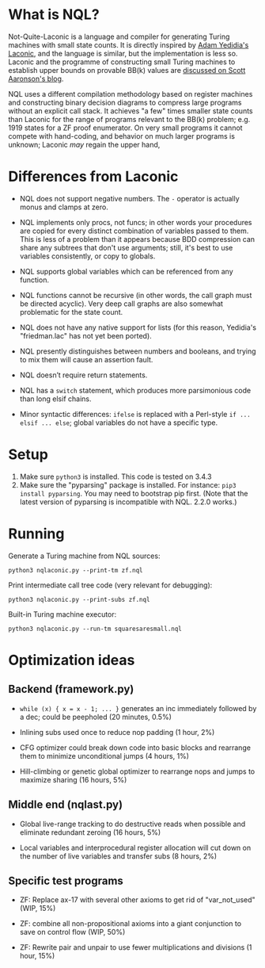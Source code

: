 # What is NQL?

Not-Quite-Laconic is a language and compiler for generating Turing machines with small state counts.
It is directly inspired by [Adam Yedidia's Laconic](https://github.com/adamyedidia/parsimony),
and the language is similar, but the implementation is less so.
Laconic and the programme of constructing small Turing machines to establish upper bounds on provable BB(k) values are [discussed on Scott Aaronson's blog](http://www.scottaaronson.com/blog/?p=2725).

NQL uses a different compilation methodology based on register machines and constructing binary decision diagrams to compress large programs without an explicit call stack.
It achieves "a few" times smaller state counts than Laconic for the range of programs relevant to the BB(k) problem; e.g. 1919 states for a ZF proof enumerator.
On very small programs it cannot compete with hand-coding, and behavior on much larger programs is unknown; Laconic *may* regain the upper hand,

# Differences from Laconic

 * NQL does not support negative numbers.  The `-` operator is actually monus and clamps at zero.

 * NQL implements only procs, not funcs; in other words your procedures are copied for every distinct combination of variables passed to them.
   This is less of a problem than it appears because BDD compression can share any subtrees that don't use arguments; still, it's best to use variables consistently, or copy to globals.

 * NQL supports global variables which can be referenced from any function.

 * NQL functions cannot be recursive (in other words, the call graph must be directed acyclic).  Very deep call graphs are also somewhat problematic for the state count.

 * NQL does not have any native support for lists (for this reason, Yedidia's "friedman.lac" has not yet been ported).

 * NQL presently distinguishes between numbers and booleans, and trying to mix them will cause an assertion fault.

 * NQL doesn’t require return statements.

 * NQL has a `switch` statement, which produces more parsimonious code than long elsif chains.

 * Minor syntactic differences: `ifelse` is replaced with a Perl-style `if ... elsif ... else`; global variables do not have a specific type.

# Setup

1. Make sure `python3` is installed.  This code is tested on 3.4.3
2. Make sure the "pyparsing" package is installed.  For instance: `pip3 install pyparsing`.  You may need to bootstrap pip first.  (Note that the latest version of pyparsing is incompatible with NQL.  2.2.0 works.)

# Running

Generate a Turing machine from NQL sources:

    python3 nqlaconic.py --print-tm zf.nql

Print intermediate call tree code (very relevant for debugging):

    python3 nqlaconic.py --print-subs zf.nql

Built-in Turing machine executor:

    python3 nqlaconic.py --run-tm squaresaresmall.nql

# Optimization ideas

## Backend (framework.py)

 * `while (x) { x = x - 1; ... }` generates an inc immediately followed by a dec; could be peepholed (20 minutes, 0.5%)

 * Inlining subs used once to reduce nop padding (1 hour, 2%)

 * CFG optimizer could break down code into basic blocks and rearrange them to minimize unconditional jumps (4 hours, 1%)

 * Hill-climbing or genetic global optimizer to rearrange nops and jumps to maximize sharing (16 hours, 5%)

## Middle end (nqlast.py)

 * Global live-range tracking to do destructive reads when possible and eliminate redundant zeroing (16 hours, 5%)

 * Local variables and interprocedural register allocation will cut down on the number of live variables and transfer subs (8 hours, 2%)

## Specific test programs

 * ZF: Replace ax-17 with several other axioms to get rid of "var_not_used" (WIP, 15%)

 * ZF: combine all non-propositional axioms into a giant conjunction to save on control flow (WIP, 50%)

 * ZF: Rewrite pair and unpair to use fewer multiplications and divisions (1 hour, 15%)